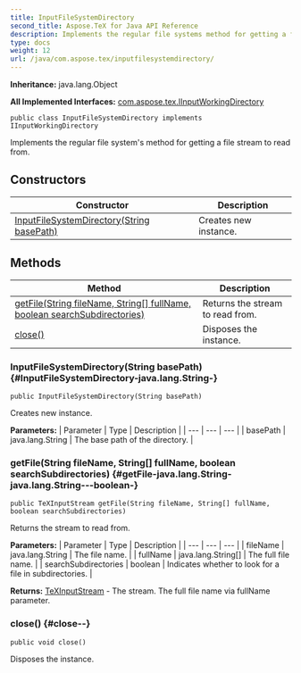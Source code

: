 ```yaml
---
title: InputFileSystemDirectory
second_title: Aspose.TeX for Java API Reference
description: Implements the regular file systems method for getting a file stream to read from.
type: docs
weight: 12
url: /java/com.aspose.tex/inputfilesystemdirectory/
---
```

**Inheritance:**
java.lang.Object

**All Implemented Interfaces:**
[com.aspose.tex.IInputWorkingDirectory](../../com.aspose.tex/iinputworkingdirectory)
```
public class InputFileSystemDirectory implements IInputWorkingDirectory
```

Implements the regular file system's method for getting a file stream to read from.
## Constructors

| Constructor | Description |
| --- | --- |
| [InputFileSystemDirectory(String basePath)](#InputFileSystemDirectory-java.lang.String-) | Creates new instance. |
## Methods

| Method | Description |
| --- | --- |
| [getFile(String fileName, String[] fullName, boolean searchSubdirectories)](#getFile-java.lang.String-java.lang.String---boolean-) | Returns the stream to read from. |
| [close()](#close--) | Disposes the instance. |
### InputFileSystemDirectory(String basePath) {#InputFileSystemDirectory-java.lang.String-}
```
public InputFileSystemDirectory(String basePath)
```


Creates new instance.

**Parameters:**
| Parameter | Type | Description |
| --- | --- | --- |
| basePath | java.lang.String | The base path of the directory. |

### getFile(String fileName, String[] fullName, boolean searchSubdirectories) {#getFile-java.lang.String-java.lang.String---boolean-}
```
public TeXInputStream getFile(String fileName, String[] fullName, boolean searchSubdirectories)
```


Returns the stream to read from.

**Parameters:**
| Parameter | Type | Description |
| --- | --- | --- |
| fileName | java.lang.String | The file name. |
| fullName | java.lang.String[] | The full file name. |
| searchSubdirectories | boolean | Indicates whether to look for a file in subdirectories. |

**Returns:**
[TeXInputStream](../../com.aspose.tex/texinputstream) - The stream. The full file name via  fullName  parameter.
### close() {#close--}
```
public void close()
```


Disposes the instance.

